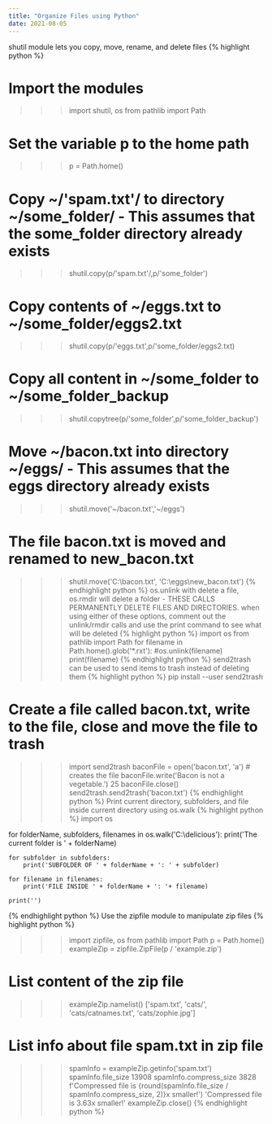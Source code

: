 ```yaml
---
title: "Organize Files using Python"
date: 2021-08-05
---
```


shutil module lets you copy, move, rename, and delete files
{% highlight python %}
# Import the modules
>>> import shutil, os
>>> from pathlib import Path
# Set the variable p to the home path
>>> p = Path.home()
# Copy ~/'spam.txt'/ to directory ~/some_folder/ - This assumes that the some_folder directory already exists
>>> shutil.copy(p/'spam.txt'/,p/'some_folder')
# Copy contents of ~/eggs.txt to ~/some_folder/eggs2.txt
>>> shutil.copy(p/'eggs.txt',p/'some_folder/eggs2.txt)
# Copy all content in ~/some_folder to ~/some_folder_backup
>>> shutil.copytree(p/'some_folder',p/'some_folder_backup')
# Move ~/bacon.txt into directory ~/eggs/ - This assumes that the eggs directory already exists
>>> shutil.move('~/bacon.txt','~/eggs')
# The file bacon.txt is moved and renamed to new_bacon.txt
>>> shutil.move('C:\\bacon.txt', 'C:\\eggs\\new_bacon.txt')
{% endhighlight python %}
os.unlink with delete a file, os.rmdir will delete a folder - THESE CALLS PERMANENTLY DELETE FILES AND DIRECTORIES.
when using either of these options, comment out the unlink/rmdir calls and use the print command to see what will be deleted
{% highlight python %}
>>> import os
>>> from pathlib import Path
>>> for filename in Path.home().glob('*.rxt'):
>>>     #os.unlink(filename)
>>>     print(filename)
{% endhighlight python %}
send2trash can be used to send items to trash instead of deleting them
{% highlight python %}
pip install --user send2trash
# Create a file called bacon.txt, write to the file, close and move the file to trash
>>> import send2trash
>>> baconFile = open('bacon.txt', 'a')   # creates the file
>>> baconFile.write('Bacon is not a vegetable.')
25
>>> baconFile.close()
>>> send2trash.send2trash('bacon.txt')
{% endhighlight python %}
Print current directory, subfolders, and file inside current directory using os.walk
{% highlight python %}
import os

for folderName, subfolders, filenames in os.walk('C:\\delicious'):
    print('The current folder is ' + folderName)

    for subfolder in subfolders:
        print('SUBFOLDER OF ' + folderName + ': ' + subfolder)

    for filename in filenames:
        print('FILE INSIDE ' + folderName + ': '+ filename)

    print('')
{% endhighlight python %} 
Use the zipfile module to manipulate zip files
{% highlight python %}
>>> import zipfile, os
>>> from pathlib import Path
>>> p = Path.home()
>>> exampleZip = zipfile.ZipFile(p / 'example.zip')
# List content of the zip file
>>> exampleZip.namelist()
['spam.txt', 'cats/', 'cats/catnames.txt', 'cats/zophie.jpg']
# List info about file spam.txt in zip file
>>> spamInfo = exampleZip.getinfo('spam.txt')
>>> spamInfo.file_size
13908
>>> spamInfo.compress_size
3828
>>> f'Compressed file is {round(spamInfo.file_size / spamInfo.compress_size, 2)}x smaller!')
'Compressed file is 3.63x smaller!'
>>> exampleZip.close()
{% endhighlight python %}
